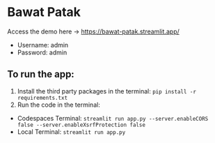 # Bawat Patak
Access the demo here -> https://bawat-patak.streamlit.app/
- Username: admin
- Password: admin

## To run the app:
1. Install the third party packages in the terminal:
`pip install -r requirements.txt`
2. Run the code in the terminal:
- Codespaces Terminal: `streamlit run app.py --server.enableCORS false --server.enableXsrfProtection false`
- Local Terminal: `streamlit run app.py`